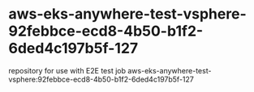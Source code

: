# aws-eks-anywhere-test-vsphere-92febbce-ecd8-4b50-b1f2-6ded4c197b5f-127
repository for use with E2E test job aws-eks-anywhere-test-vsphere:92febbce-ecd8-4b50-b1f2-6ded4c197b5f-127
